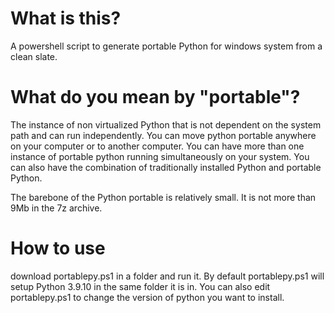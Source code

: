 # What is this?
A powershell script to generate portable Python for windows system from a clean slate.

# What do you mean by "portable"?
The instance of non virtualized Python that is not dependent on the system path and can run independently. You can move python portable anywhere on your computer or to another computer. You can have more than one instance of portable python running simultaneously on your system. You can also have the combination of traditionally installed Python and portable Python.

The barebone of the Python portable is relatively small. It is not more than 9Mb in the 7z archive.

# How to use
download portablepy.ps1 in a folder and run it. By default portablepy.ps1 will setup Python 3.9.10 in the same folder it is in.
You can also edit portablepy.ps1 to change the version of python you want to install.
